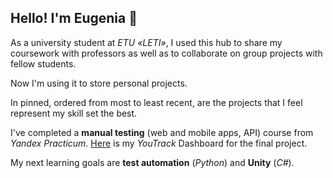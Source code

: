 ## Hello! I'm Eugenia 👋

As a university student at *ETU «LETI»*, I used this hub to share my coursework with professors as well as to collaborate on group projects with fellow students.

Now I'm using it to store personal projects.

In pinned, ordered from most to least recent, are the projects that I feel represent my skill set the best.

I've completed a **manual testing** (web and mobile apps, API) course from *Yandex Practicum*. [Here](https://ivevv.youtrack.cloud/dashboard?id=207-2) is my *YouTrack* Dashboard for the final project.

My next learning goals are **test automation** (*Python*) and **Unity** (*C#*).
